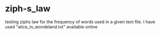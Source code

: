 # ziph-s_law
testing ziphs law for the frequency of words used in a given text file. I have used "alice_in_wondeland.txt" available online
